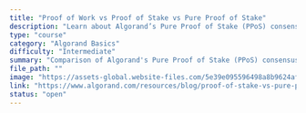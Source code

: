 ```yaml
---
title: "Proof of Work vs Proof of Stake vs Pure Proof of Stake"
description: "Learn about Algorand’s Pure Proof of Stake (PPoS) consensus protocol and how it improves on the popular Proof of Stake (PoS) mechanism by solving the “Blockchain Trilemma.”"
type: "course"
category: "Algorand Basics"
difficulty: "Intermediate"
summary: "Comparison of Algorand's Pure Proof of Stake (PPoS) consensus protocol versus alternatives"
file_path: ""
image: "https://assets-global.website-files.com/5e39e095596498a8b9624af1/5ffca6e3e0d8ad9231cc2af6_Portfolio-course---final.png"
link: "https://www.algorand.com/resources/blog/proof-of-stake-vs-pure-proof-of-stake-consensus"
status: "open"
---
```

